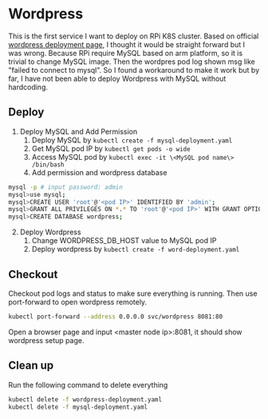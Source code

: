 # Wordpress

This is the first service I want to deploy on RPi K8S cluster. Based on official [wordpress deployment page](https://kubernetes.io/docs/tutorials/stateful-application/mysql-wordpress-persistent-volume/), I thought it would be straight forward but I was wrong. Because RPi require MySQL based on arm platform, so it is trivial to change MySQL image. Then the wordpres pod log shown msg like "failed to connect to mysql". So I found a workaround to make it work but by far, I have not been able to deploy Wordpress with MySQL without hardcoding.    

## Deploy

1. Deploy MySQL and Add Permission
	1. Deploy MySQL by `kubectl create -f mysql-deployment.yaml`
	2. Get MySQL pod IP by `kubectl get pods -o wide` 
	3. Access MySQL pod by `kubectl exec -it \<MySQL pod name\> /bin/bash`
	4. Add permission and wordpress database
```bash
mysql -p # input password: admin
mysql>use mysql;
mysql>CREATE USER 'root'@'<pod IP>' IDENTIFIED BY 'admin';
mysql>GRANT ALL PRIVILEGES ON *.* TO 'root'@'<pod IP>' WITH GRANT OPTION;
mysql>CREATE DATABASE wordpress;
```
2. Deploy Wordpress
	1. Change WORDPRESS\_DB\_HOST value to MySQL pod IP
	2. Deploy wordpress by `kubectl create -f word-deployment.yaml`

## Checkout

Checkout pod logs and status to make sure everything is running. Then use port-forward to open wordpress remotely. 

```bash
kubectl port-forward --address 0.0.0.0 svc/wordpress 8081:80
```

Open a browser page and input \<master node ip\>:8081, it should show wordpress setup page. 

## Clean up

Run the following command to delete everything

```bash
kubectl delete -f wordpress-deployment.yaml
kubectl delete -f mysql-deployment.yaml
```
